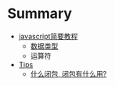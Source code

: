 # Summary

* [javascript简要教程](README.md)
   * [数据类型](ji_ben_shu_ju_lei_xing.md)
   * 运算符
* [Tips](chapter1.md)
   * [什么闭包, 闭包有什么用?](shi_yao_bi_53052c_bi_bao_you_shi_yao_75283f.md)

